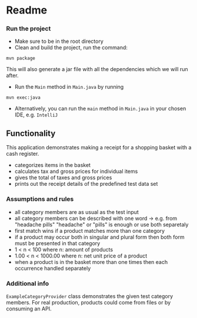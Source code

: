 # Readme

### Run the project
- Make sure to be in the root directory
- Clean and build the project, run the command:
```
mvn package
```
This will also generate a jar file with all the dependencies which we will run after.
- Run the `Main` method in `Main.java` by running
```
mvn exec:java
```
- Alternatively, you can run the `main` method in `Main.java` in your chosen IDE, e.g. `IntelliJ`

## Functionality
This application demonstrates making a receipt for a shopping basket with a cash register.
- categorizes items in the basket
- calculates tax and gross prices for individual items
- gives the total of taxes and gross prices
- prints out the receipt details of the predefined test data set

### Assumptions and rules

- all category members are as usual as the test input
- all category members can be described with one word -> e.g. from "headache pills" "headache" or "pills" is enough or use both separetaly
- first match wins if a product matches more than one category
- if a product may occur both in singular and plural form then both form must be presented in that category
- 1 < n < 100 where n: amount of products
- 1.00 < n < 1000.00 where n: net unit price of a product
- when a product is in the basket more than one times then each occurrence handled separately


### Additional info
`ExampleCategoryProvider` class demonstrates the given test category members. For real production, products could come
from files or by consuming an API. 
